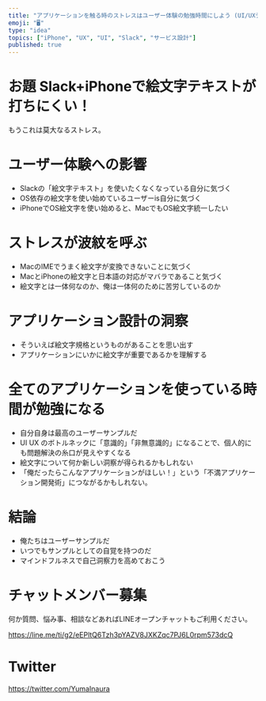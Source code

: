 ```yaml
---
title: "アプリケーションを触る時のストレスはユーザー体験の勉強時間にしよう (UI/UXデザイン)"
emoji: "🖥"
type: "idea"
topics: ["iPhone", "UX", "UI", "Slack", "サービス設計"]
published: true
---
```


# お題 Slack+iPhoneで絵文字テキストが打ちにくい！

もうこれは莫大なるストレス。

# ユーザー体験への影響

- Slackの「絵文字テキスト」を使いたくなくなっている自分に気づく
- OS依存の絵文字を使い始めているユーザーis自分に気づく
- iPhoneでOS絵文字を使い始めると、MacでもOS絵文字統一したい

# ストレスが波紋を呼ぶ

- MacのIMEでうまく絵文字が変換できないことに気づく
- MacとiPhoneの絵文字と日本語の対応がマバラであること気づく
- 絵文字とは一体何なのか、俺は一体何のために苦労しているのか

# アプリケーション設計の洞察

- そういえば絵文字規格というものがあることを思い出す
- アプリケーションにいかに絵文字が重要であるかを理解する

# 全てのアプリケーションを使っている時間が勉強になる

- 自分自身は最高のユーザーサンプルだ
- UI UX のボトルネックに「意識的」「非無意識的」になることで、個人的にも問題解決の糸口が見えやすくなる
- 絵文字について何か新しい洞察が得られるかもしれない
- 「俺だったらこんなアプリケーションがほしい！」という「不満アプリケーション開発術」につながるかもしれない。

# 結論

- 俺たちはユーザーサンプルだ
- いつでもサンプルとしての自覚を持つのだ
- マインドフルネスで自己洞察力を高めておこう








<!-- Update From Qiita API -->

# チャットメンバー募集


何か質問、悩み事、相談などあればLINEオープンチャットもご利用ください。

https://line.me/ti/g2/eEPltQ6Tzh3pYAZV8JXKZqc7PJ6L0rpm573dcQ





# Twitter


https://twitter.com/YumaInaura


<!-- Update From Qiita API -->


